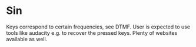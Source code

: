 # Sin
Keys correspond to certain frequencies, see DTMF.
User is expected to use tools like audacity e.g. to recover the pressed keys.
Plenty of websites available as well.
